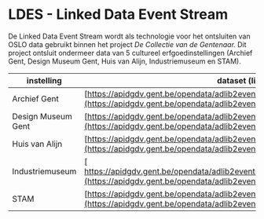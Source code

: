 # LDES - Linked Data Event Stream

De Linked Data Event Stream wordt als technologie voor het ontsluiten van OSLO data gebruikt binnen het project _De Collectie van de Gentenaar._ Dit project ontsluit ondermeer data van 5 cultureel erfgoedinstellingen (Archief Gent, Design Museum Gent, Huis van Alijn, Industriemuseum en STAM).&#x20;

| instelling         | dataset (link)                                                                                                                                                    |   |
| ------------------ | ----------------------------------------------------------------------------------------------------------------------------------------------------------------- | - |
| Archief Gent       | [https://apidgdv.gent.be/opendata/adlib2eventstream/v1/archiefgent/objecten](https://apidgdv.gent.be/opendata/adlib2eventstream/v1/archiefgent/objecten)          |   |
| Design Museum Gent | [https://apidgdv.gent.be/opendata/adlib2eventstream/v1/dmg/objecten](https://apidgdv.gent.be/opendata/adlib2eventstream/v1/dmg/objecten)                          |   |
| Huis van Alijn     | [https://apidgdv.gent.be/opendata/adlib2eventstream/v1/hva/objecten](https://apidgdv.gent.be/opendata/adlib2eventstream/v1/hva/objecten)                          |   |
| Industriemuseum    | [ https://apidgdv.gent.be/opendata/adlib2eventstream/v1/industriemuseum/objecten](https://apidgdv.gent.be/opendata/adlib2eventstream/v1/industriemuseum/objecten) |   |
| STAM               | [https://apidgdv.gent.be/opendata/adlib2eventstream/v1/stam/objecten](https://apidgdv.gent.be/opendata/adlib2eventstream/v1/stam/objecten)                        |   |
